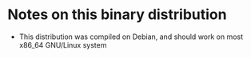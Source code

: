 # Notes on this binary distribution

- This distribution was compiled on Debian, and should work on most x86_64 GNU/Linux system
